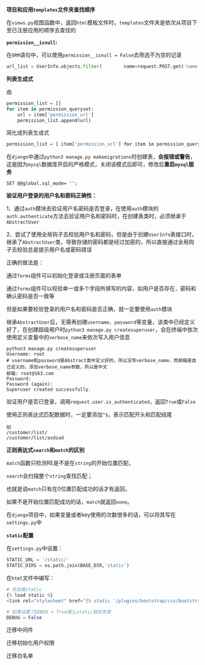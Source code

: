 **项目和应用`templates`文件夹查找顺序**

在`views.py`视图函数中，返回`html`模板文件时，`templates`文件夹是依次从项目下至已注册应用的顺序去查找的



**`permission__isnull`:**

在`ORM`语句中，可以使用`permission__isnull = False`去筛选不为空的记录

```python
url_list = UserInfo.objects.filter(        name=request.POST.get('name'),roles__permissions__isnull=False).values_list('roles__permissions__url').distinct()
```



**列表生成式**

由

```python
permission_list = []
for item in permission_queryset:
	url = item['permission_url']
	permission_list.append(url)
```

简化成列表生成式

```python
permission_list = [ item['permission_url'] for item in permission_queryset]
```



在`django`中通过`python3 manage.py makemigrations`时创建表，**会报错或警告**，这是因为`mysql`数据库开启的严格模式，关闭该模式后即可，修改后**重启`mysql`服务**	

```
SET @@global.sql_mode= '';
```



**验证用户登录的用户名和密码正确性：**

1、通过`auth`模块去验证用户名密码是否登录，在使用`auth`模块的`auth.authenticate`方法去验证用户名和密码时，在创建表类时，必须继承于`AbstractUser`

2、尝试了使用全局钩子去校验用户名和密码，但是由于创建`UserInfo`表接口时，继承了`AbstractUser`类，导致存储的密码都是经过加密的，所以直接通过全局钩子去校验总是提示用户名或密码错误

正确的做法是：

通过`forms`组件可以初始化登录或注册页面的表单

通过`forms`组件可以校验单一或多个字段所填写的内容，如用户是否存在，密码和确认密码是否一致等

但是如果要校验登录的用户名和密码是否正确，就一定要使用`auth`模块



继承`AbstractUser`后，无需再创建`username`、`password`等变量，该类中已经定义好了，在创建超级用户时`python3 manage.py createsuperuser`，会在终端中依次使用定义变量中的`verbose_name`来依次写入用户信息

```shell
python3 manage.py createsuperuser
Username: root
# username和password是Abstract类中定义好的，所以没写verbose_name，而邮箱是自己定义的，添加verbose_name参数，所以是中文
邮箱: root@163.com
Password: 
Password (again): 
Superuser created successfully.
```



验证用户是否已登录，调用`request.user.is_authenticated`，返回`True`或`False`



使用正则表达式匹配数据时，一定要添加`^$`，表示匹配开头和匹配结尾

```
如
/customer/list/
/customer/list/asdsad
```



**正则表达式`search`和`match`的区别**

`match`函数只检测RE是不是在`string`的开始位置匹配，

 `search`会扫描整个`string`查找匹配；

也就是说`match`只有在0位置匹配成功的话才有返回，

如果不是开始位置匹配成功的话，`match`就返回`none`。



在`django`项目中，如果变量或者key使用的次数很多的话，可以将其写在`settings.py`中



**`static`配置**

在`settings.py`中设置：

```python
STATIC_URL = '/static/'
STATIC_DIRS = os.path.join(BASE_DIR,'static')
```

在`html`文件中编写：

```python
# 先加载static
{% load static %}
<link rel="stylesheet" href="{% static '/plugins/bootstrap/css/bootstrap.css' %}">

# 如果设置了DEBUG = True那么static就会失效
DEBUG = False
```







迁移中间件

迁移初始化用户权限

迁移白名单